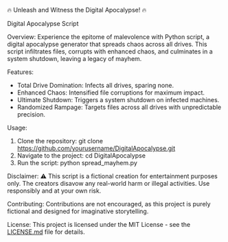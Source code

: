 🔥 Unleash and Witness the Digital Apocalypse! 🔥

 Digital Apocalypse Script

Overview:
Experience the epitome of malevolence with Python script, a digital apocalypse generator that spreads chaos across all drives. This script infiltrates files, corrupts with enhanced chaos, and culminates in a system shutdown, leaving a legacy of mayhem.

Features:
- Total Drive Domination: Infects all drives, sparing none.
- Enhanced Chaos: Intensified file corruptions for maximum impact.
- Ultimate Shutdown: Triggers a system shutdown on infected machines.
- Randomized Rampage: Targets files across all drives with unpredictable precision.

Usage:
1. Clone the repository: git clone https://github.com/yourusername/DigitalApocalypse.git
2. Navigate to the project: cd DigitalApocalypse
3. Run the script: python spread_mayhem.py


Disclaimer:
⚠️ This script is a fictional creation for entertainment purposes only. The creators disavow any real-world harm or illegal activities. Use responsibly and at your own risk.

Contributing:
Contributions are not encouraged, as this project is purely fictional and designed for imaginative storytelling.

License:
This project is licensed under the MIT License - see the [LICENSE.md](LICENSE) file for details.
